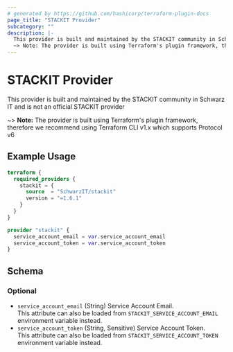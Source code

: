 ```yaml
---
# generated by https://github.com/hashicorp/terraform-plugin-docs
page_title: "STACKIT Provider"
subcategory: ""
description: |-
  This provider is built and maintained by the STACKIT community in Schwarz IT and is not an official STACKIT provider
  ~> Note: The provider is built using Terraform's plugin framework, therefore we recommend using Terraform CLI v1.x which supports Protocol v6
---
```


# STACKIT Provider

This provider is built and maintained by the STACKIT community in Schwarz IT and is not an official STACKIT provider

~> **Note:** The provider is built using Terraform's plugin framework, therefore we recommend using Terraform CLI v1.x which supports Protocol v6

## Example Usage

```terraform
terraform {
  required_providers {
    stackit = {
      source  = "SchwarzIT/stackit"
      version = "=1.6.1"
    }
  }
}

provider "stackit" {
  service_account_email = var.service_account_email
  service_account_token = var.service_account_token
}
```

<!-- schema generated by tfplugindocs -->
## Schema

### Optional

- `service_account_email` (String) Service Account Email.<br />This attribute can also be loaded from `STACKIT_SERVICE_ACCOUNT_EMAIL` environment variable instead.
- `service_account_token` (String, Sensitive) Service Account Token.<br />This attribute can also be loaded from `STACKIT_SERVICE_ACCOUNT_TOKEN` environment variable instead.
